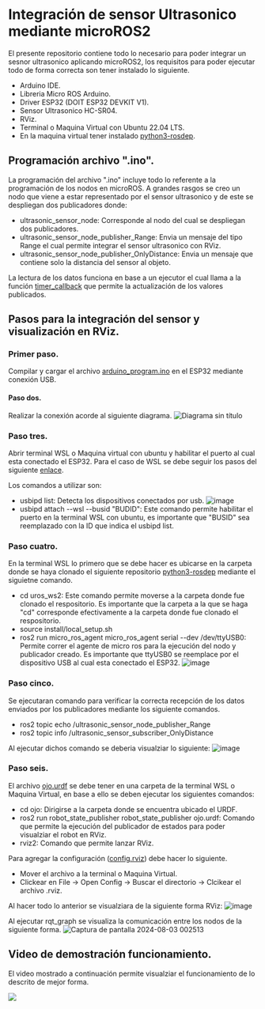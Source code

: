 # Integración de sensor Ultrasonico mediante microROS2
El presente repositorio contiene todo lo necesario para poder integrar un sesnor ultrasonico aplicando microROS2, los requisitos para poder ejecutar todo de forma correcta son tener instalado lo siguiente.
- Arduino IDE.
- Libreria Micro ROS Arduino.
- Driver ESP32 (DOIT ESP32 DEVKIT V1).
- Sensor Ultrasonico HC-SR04.
- RViz.
- Terminal o Maquina Virtual con Ubuntu 22.04 LTS.
- En la maquina virtual tener instalado [python3-rosdep](https://github.com/micro-ROS/micro_ros_setup.git).

## Programación archivo ".ino".

La programación del archivo ".ino" incluye todo lo referente a la programación de los nodos en microROS. A grandes rasgos se creo un nodo que viene a estar representado por el sensor ultrasonico y de este se despliegan dos publicadores donde:

- ultrasonic_sensor_node: Corresponde al nodo del cual se despliegan dos publicadores.
- ultrasonic_sensor_node_publisher_Range: Envia un mensaje del tipo Range el cual permite integrar el sensor ultrasonico con RViz.
- ultrasonic_sensor_node_publisher_OnlyDistance: Envia un mensaje que contiene solo la distancia del sensor al objeto.

La lectura de los datos funciona en base a un ejecutor el cual llama a la función [timer_callback](https://github.com/Willica/microROS2-Sensor-Ultrasonico/blob/main/arduino_program/arduino_program.ino) que permite la actualización de los valores publicados.

## Pasos para la integración del sensor y visualización en RViz.

### Primer paso.

Compilar y cargar el archivo [arduino_program.ino](https://github.com/Willica/microROS2-Sensor-Ultrasonico/blob/main/arduino_program/arduino_program.ino) en el ESP32 mediante conexión USB.

#### Paso dos.

Realizar la conexión acorde al siguiente diagrama.
![Diagrama sin título](https://github.com/user-attachments/assets/240ad212-2a0f-4b90-99cb-37179ac265b3)

### Paso tres.

Abrir terminal WSL o Maquina virtual con ubuntu y habilitar el puerto al cual esta conectado el ESP32.
Para el caso de WSL se debe seguir los pasos del siguiente [enlace](https://learn.microsoft.com/es-mx/windows/wsl/connect-usb#attach-a-usb-device).

Los comandos a utilizar son:
- usbipd list: Detecta los dispositivos conectados por usb.
![image](https://github.com/user-attachments/assets/d49a7ce5-2bda-438f-bc72-82bbd4f14fbf)
- usbipd attach --wsl --busid "BUDID": Este comando permite habilitar el puerto en la terminal WSL con ubuntu, es importante que "BUSID" sea reemplazado con la ID que indica el usbipd list.

### Paso cuatro.

En la terminal WSL lo primero que se debe hacer es ubicarse en la carpeta donde se haya clonado el siguiente repositorio [python3-rosdep](https://github.com/micro-ROS/micro_ros_setup.git) mediante el siguietne comando.

- cd uros_ws2: Este comando permite moverse a la carpeta donde fue clonado el respositorio. Es importante que la carpeta a la que se haga "cd" corresponde efectivamente a la carpeta donde fue clonado el respositorio.
- source install/local_setup.sh
- ros2 run micro_ros_agent micro_ros_agent serial --dev /dev/ttyUSB0: Permite correr el agente de micro ros para la ejecución del nodo y publicador creado. Es importante que ttyUSB0 se reemplace por el dispositivo USB al cual esta conectado el ESP32.
![image](https://github.com/user-attachments/assets/5ff6b645-05b0-4f71-9892-cdf93f477816)

### Paso cinco.

Se ejecutaran comando para verificar la correcta recepción de los datos enviados por los publicadores mediante los siguiente comandos.
- ros2 topic echo /ultrasonic_sensor_node_publisher_Range
- ros2 topic info /ultrasonic_sensor_subscriber_OnlyDistance

Al ejecutar dichos comando se deberia visualziar lo siguiente:
![image](https://github.com/user-attachments/assets/f37a66a5-42dc-4ce8-ba81-38f674b9a369)

### Paso seis.

El archivo [ojo.urdf](https://github.com/Willica/microROS2-Sensor-Ultrasonico/blob/main/Ojo_URDF/ojo.urdf) se debe tener en una carpeta de la terminal WSL o Maquina Virtual, en base a ello se deben ejecutar los siguientes comandos:

- cd ojo: Dirigirse a la carpeta donde se encuentra ubicado el URDF.
- ros2 run robot_state_publisher robot_state_publisher ojo.urdf: Comando que permite la ejecución del publicador de estados para poder visualziar el robot en RViz.
- rviz2: Comando que permite lanzar RViz.

Para agregar la configuración ([config.rviz](https://github.com/Willica/microROS2-Sensor-Ultrasonico/tree/main/rviz_config)) debe hacer lo siguiente.
- Mover el archivo a la terminal o Maquina Virtual.
- Clickear en File -> Open Config -> Buscar el directorio -> Clcikear el archivo .rviz.

Al hacer todo lo anterior se visualziara de la siguiente forma RViz:
![image](https://github.com/user-attachments/assets/9ec93f36-9613-4351-aa5e-a798b82a770d)

Al ejecutar rqt_graph se visualiza la comunicación entre los nodos de la siguiente forma.
![Captura de pantalla 2024-08-03 002513](https://github.com/user-attachments/assets/dd793a70-984a-4cb5-8a48-f35b155fd7be)


## Video de demostración funcionamiento.
El video mostrado a continuación permite visualziar el funcionamiento de lo descrito de mejor forma.

[![](https://markdown-videos.deta.dev/youtu.be/f4G8VMUO8RI)](https://youtu.be/f4G8VMUO8RI)




 


